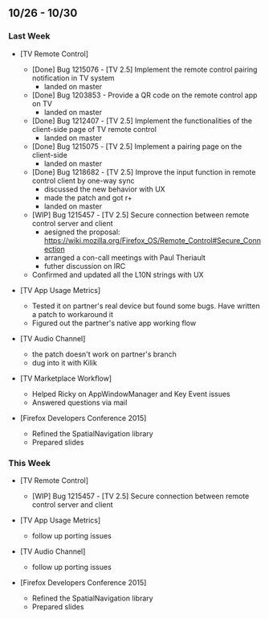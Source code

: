 ## 10/26 - 10/30 ##

### Last Week ###

* [TV Remote Control]
    - [Done] Bug 1215076 - [TV 2.5] Implement the remote control pairing notification in TV system
        - landed on master
    - [Done] Bug 1203853 - Provide a QR code on the remote control app on TV
        - landed on master
    - [Done] Bug 1212407 - [TV 2.5] Implement the functionalities of the client-side page of TV remote control
        - landed on master
    - [Done] Bug 1215075 - [TV 2.5] Implement a pairing page on the client-side
        - landed on master
    - [Done] Bug 1218682 - [TV 2.5] Improve the input function in remote control client by one-way sync
        - discussed the new behavior with UX
        - made the patch and got r+
        - landed on master
    - [WIP] Bug 1215457 - [TV 2.5] Secure connection between remote control server and client
        - aesigned the proposal: https://wiki.mozilla.org/Firefox_OS/Remote_Control#Secure_Connection
        - arranged a con-call meetings with Paul Theriault
        - futher discussion on IRC
    - Confirmed and updated all the L10N strings with UX

* [TV App Usage Metrics]
    - Tested it on partner's real device but found some bugs. Have written a patch to workaround it
    - Figured out the partner's native app working flow

* [TV Audio Channel]
    - the patch doesn't work on partner's branch
    - dug into it with Kilik

* [TV Marketplace Workflow]
    - Helped Ricky on AppWindowManager and Key Event issues
    - Answered questions via mail

* [Firefox Developers Conference 2015]
    - Refined the SpatialNavigation library
    - Prepared slides

### This Week ###

* [TV Remote Control]
    - [WIP] Bug 1215457 - [TV 2.5] Secure connection between remote control server and client

* [TV App Usage Metrics]
    - follow up porting issues

* [TV Audio Channel]
    - follow up porting issues

* [Firefox Developers Conference 2015]
    - Refined the SpatialNavigation library
    - Prepared slides

